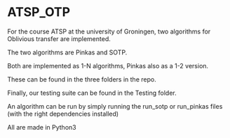 # ATSP_OTP

For the course ATSP at the university of Groningen, two algorithms for Oblivious transfer are implemented.

The two algorithms are Pinkas and SOTP. 

Both are implemented as 1-N algorithms, Pinkas also as a 1-2 version.

These can be found in the three folders in the repo.

Finally, our testing suite can be found in the Testing folder.

An algorithm can be run by simply running the run_sotp or run_pinkas files (with the right dependencies installed)

All are made in Python3
